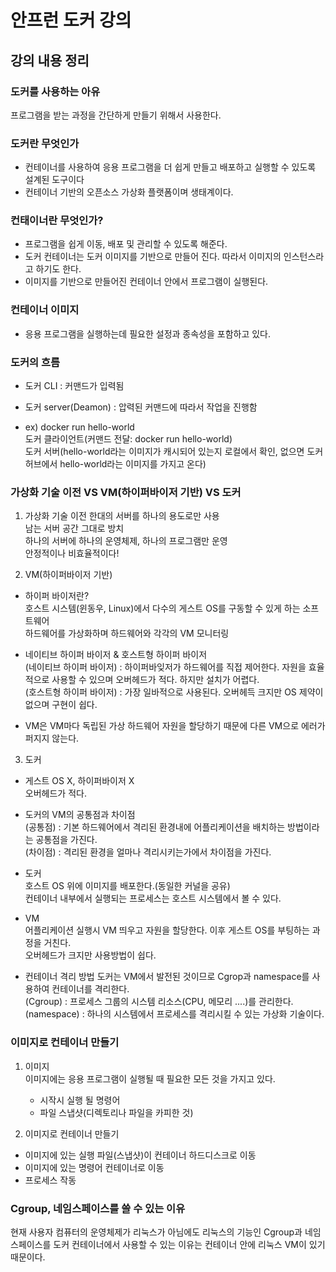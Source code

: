 # 안프런 도커 강의

## 강의 내용 정리

### 도커를 사용하는 아유

프로그램을 받는 과정을 간단하게 만들기 위해서 사용한다.

### 도커란 무엇인가

- 컨테이너를 사용하여 응용 프로그램을 더 쉽게 만들고 배포하고 실행할 수 있도록 설계된 도구이다
- 컨테이너 기반의 오픈소스 가상화 플랫폼이며 생태계이다.

### 컨태이너란 무엇인가?

- 프로그램을 쉽게 이동, 배포 및 관리할 수 있도록 해준다.
- 도커 컨테이너는 도커 이미지를 기반으로 만들어 진다. 따라서 이미지의 인스턴스라고 하기도 한다.
- 이미지를 기반으로 만들어진 컨테이너 안에서 프로그램이 실행된다.

### 컨테이너 이미지

- 응용 프로그램을 실행하는데 필요한 설정과 종속성을 포함하고 있다.

### 도커의 흐름

- 도커 CLI : 커맨드가 입력됨
- 도커 server(Deamon) : 압력된 커맨드에 따라서 작업을 진행함

- ex) docker run hello-world  
  도커 클라이언트(커맨드 전달: docker run hello-world)  
  도커 서버(hello-world라는 이미지가 캐시되어 있는지 로컬에서 확인, 없으면 도커 허브에서 hello-world라는 이미지를 가지고 온다)

### 가상화 기술 이전 VS VM(하이퍼바이저 기반) VS 도커

1. 가상화 기술 이전
   한대의 서버를 하나의 용도로만 사용  
   남는 서버 공간 그대로 방치  
   하나의 서버에 하나의 운영체제, 하나의 프로그램만 운영  
   안정적이나 비효율적이다!

2. VM(하이퍼바이저 기반)

- 하이퍼 바이저란?  
  호스트 시스템(윈동우, Linux)에서 다수의 게스트 OS를 구동할 수 있게 하는 소프트웨어  
  하드웨어를 가상화하며 하드웨어와 각각의 VM 모니터링

- 네이티브 하이퍼 바이저 & 호스트형 하이퍼 바이저  
  (네이티브 하이퍼 바이저) : 하이퍼바잊저가 하드웨어를 직접 제어한다. 자원을 효율적으로 사용할 수 있으며 오버헤드가 적다. 하지만 설치가 어렵다.  
  (호스트형 하이퍼 바이저) : 가장 일바적으로 사용된다. 오버헤득 크지만 OS 제약이 없으며 구현이 쉽다.

- VM은 VM마다 독립된 가상 하드웨어 자원을 할당하기 때문에 다른 VM으로 에러가 퍼지지 않는다.

3. 도커

- 게스트 OS X, 하이퍼바이저 X  
  오버헤드가 적다.

- 도커의 VM의 공통점과 차이점  
  (공통점) : 기본 하드웨어에서 격리된 환경내에 어플리케이션을 배치하는 방법이라는 공통점을 가진다.  
  (차이점) : 격리된 환경을 얼마나 격리시키는가에서 차이점을 가진다.

- 도커  
  호스트 OS 위에 이미지를 배포한다.(동일한 커널을 공유)  
  컨테이너 내부에서 실행되는 프로세스는 호스트 시스템에서 볼 수 있다.

- VM  
  어플리케이션 실행시 VM 띄우고 자원을 할당한다. 이후 게스트 OS를 부팅하는 과정을 거친다.  
  오버헤드가 크지만 사용방법이 쉽다.

- 컨테이너 격리 방법
  도커는 VM에서 발전된 것이므로 Cgrop과 namespace를 사용하여 컨테이너를 격리한다.  
  (Cgroup) : 프로세스 그룹의 시스템 리소스(CPU, 메모리 ....)를 관리한다.  
  (namespace) : 하나의 시스템에서 프로세스를 격리시킬 수 있는 가상화 기술이다.

### 이미지로 컨테이너 만들기

1. 이미지  
   이미지에는 응용 프로그램이 실행될 때 필요한 모든 것을 가지고 있다.

   - 시작시 실행 될 명령어
   - 파일 스냅샷(디렉토리나 파일을 카피한 것)

2. 이미지로 컨테이너 만들기

- 이미지에 있는 실행 파일(스냅샷)이 컨테이너 하드디스크로 이동
- 이미지에 있는 명령어 컨테이너로 이동
- 프로세스 작동

### Cgroup, 네임스페이스를 쓸 수 있는 이유

현재 사용자 컴퓨터의 운영체제가 리눅스가 아님에도 리눅스의 기능인 Cgroup과 네임스페이스를 도커 컨테이너에서 사용할 수 있는 이유는 컨테이너 안에 리눅스 VM이 있기 때문이다.
